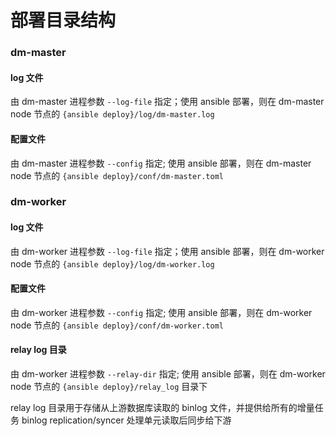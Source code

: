 部署目录结构
===

### dm-master

#### log 文件

由 dm-master 进程参数 `--log-file` 指定；使用 ansible 部署，则在 dm-master node 节点的 `{ansible deploy}/log/dm-master.log`

#### 配置文件

由 dm-master 进程参数 `--config` 指定; 使用 ansible 部署，则在 dm-master node 节点的 `{ansible deploy}/conf/dm-master.toml`

### dm-worker

#### log 文件

由 dm-worker 进程参数 `--log-file` 指定；使用 ansible 部署，则在 dm-worker node 节点的 `{ansible deploy}/log/dm-worker.log`

#### 配置文件

由 dm-worker 进程参数 `--config` 指定; 使用 ansible 部署，则在 dm-worker node 节点的 `{ansible deploy}/conf/dm-worker.toml`

#### relay log 目录

由 dm-worker 进程参数 `--relay-dir` 指定; 使用 ansible 部署，则在 dm-worker node 节点的 `{ansible deploy}/relay_log` 目录下

relay log 目录用于存储从上游数据库读取的 binlog 文件，并提供给所有的增量任务 binlog replication/syncer 处理单元读取后同步给下游